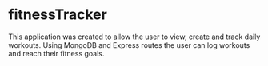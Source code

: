 # fitnessTracker
This application was created to allow the user to view, create and track daily workouts. Using MongoDB and Express routes the user can log workouts and reach their fitness goals.
